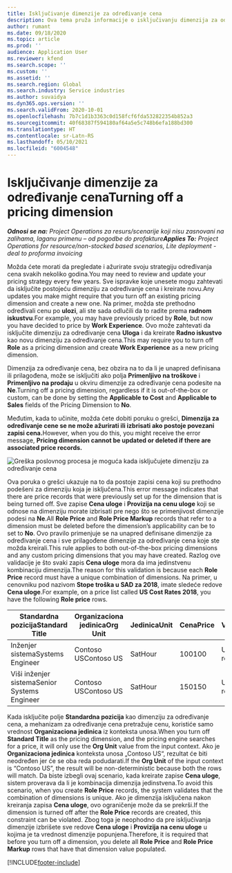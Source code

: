 ```yaml
---
title: Isključivanje dimenzije za određivanje cena
description: Ova tema pruža informacije o isključivanju dimenzija za određivanje cena.
author: rumant
ms.date: 09/18/2020
ms.topic: article
ms.prod: ''
audience: Application User
ms.reviewer: kfend
ms.search.scope: ''
ms.custom: ''
ms.assetid: ''
ms.search.region: Global
ms.search.industry: Service industries
ms.author: suvaidya
ms.dyn365.ops.version: ''
ms.search.validFrom: 2020-10-01
ms.openlocfilehash: 7b7c1d1b3363c0d158fcf6fda532822354b852a3
ms.sourcegitcommit: 40f68387f594180af64a5e5c748b6efa188bd300
ms.translationtype: HT
ms.contentlocale: sr-Latn-RS
ms.lasthandoff: 05/10/2021
ms.locfileid: "6004548"
---
```

# <a name="turning-off-a-pricing-dimension"></a><span data-ttu-id="ca685-103">Isključivanje dimenzije za određivanje cena</span><span class="sxs-lookup"><span data-stu-id="ca685-103">Turning off a pricing dimension</span></span>

<span data-ttu-id="ca685-104">_**Odnosi se na:** Project Operations za resurs/scenarije koji nisu zasnovani na zalihama, laganu primenu – od pogodbe do profakture_</span><span class="sxs-lookup"><span data-stu-id="ca685-104">_**Applies To:** Project Operations for resource/non-stocked based scenarios, Lite deployment - deal to proforma invoicing_</span></span>

<span data-ttu-id="ca685-105">Možda ćete morati da pregledate i ažurirate svoju strategiju određivanja cena svakih nekoliko godina.</span><span class="sxs-lookup"><span data-stu-id="ca685-105">You may need to review and update your pricing strategy every few years.</span></span> <span data-ttu-id="ca685-106">Sve ispravke koje unesete mogu zahtevati da isključite postojeću dimenziju za određivanje cena i kreirate novu.</span><span class="sxs-lookup"><span data-stu-id="ca685-106">Any updates you make might require that you turn off an existing pricing dimension and create a new one.</span></span> <span data-ttu-id="ca685-107">Na primer, možda ste prethodno određivali cenu po **ulozi**, ali ste sada odlučili da to radite prema **radnom iskustvu**.</span><span class="sxs-lookup"><span data-stu-id="ca685-107">For example, you may have previously priced by **Role**, but now you have decided to price by **Work Experience**.</span></span> <span data-ttu-id="ca685-108">Ovo može zahtevati da isključite dimenziju za određivanje cena **Uloga** i da kreirate **Radno iskustvo** kao novu dimenziju za određivanje cena.</span><span class="sxs-lookup"><span data-stu-id="ca685-108">This may require you to turn off **Role** as a pricing dimension and create **Work Experience** as a new pricing dimension.</span></span> 

<span data-ttu-id="ca685-109">Dimenzija za određivanje cena, bez obzira na to da li je unapred definisana ili prilagođena, može se isključiti ako polja **Primenljivo na troškove** i **Primenljivo na prodaju** u okviru dimenzije za određivanje cena podesite na **Ne**.</span><span class="sxs-lookup"><span data-stu-id="ca685-109">Turning off a pricing dimension, regardless if it is out-of-the-box or custom, can be done by setting the **Applicable to Cost** and **Applicable to Sales** fields of the Pricing Dimension to **No**.</span></span>

<span data-ttu-id="ca685-110">Međutim, kada to učinite, možda ćete dobiti poruku o grešci, **Dimenzija za određivanje cene se ne može ažurirati ili izbrisati ako postoje povezani zapisi cena.**</span><span class="sxs-lookup"><span data-stu-id="ca685-110">However, when you do this, you might receive the error message, **Pricing dimension cannot be updated or deleted if there are associated price records.**</span></span>

![Greška poslovnog procesa je moguća kada isključujete dimenziju za određivanje cena](media/Business-Process-Error.png)

<span data-ttu-id="ca685-112">Ova poruka o grešci ukazuje na to da postoje zapisi cena koji su prethodno podešeni za dimenziju koja je isključena.</span><span class="sxs-lookup"><span data-stu-id="ca685-112">This error message indicates that there are price records that were previously set up for the dimension that is being turned off.</span></span> <span data-ttu-id="ca685-113">Sve zapise **Cena uloge** i **Provizija na cenu uloge** koji se odnose na dimenziju morate izbrisati pre nego što se primenjivost dimenzije podesi na **Ne**.</span><span class="sxs-lookup"><span data-stu-id="ca685-113">All **Role Price** and **Role Price Markup** records that refer to a dimension must be deleted before the dimension’s applicability can be to set to **No**.</span></span> <span data-ttu-id="ca685-114">Ovo pravilo primenjuje se na unapred definisane dimenzije za određivanje cena i sve prilagođene dimenzije za određivanje cena koje ste možda kreirali.</span><span class="sxs-lookup"><span data-stu-id="ca685-114">This rule applies to both out-of-the-box pricing dimensions and any custom pricing dimensions that you may have created.</span></span> <span data-ttu-id="ca685-115">Razlog ove validacije je što svaki zapis **Cena uloge** mora da ima jedinstvenu kombinaciju dimenzija.</span><span class="sxs-lookup"><span data-stu-id="ca685-115">The reason for this validation is because each **Role Price** record must have a unique combination of dimensions.</span></span> <span data-ttu-id="ca685-116">Na primer, u cenovniku pod nazivom **Stope troška u SAD za 2018**, imate sledeće redove **Cena uloge**.</span><span class="sxs-lookup"><span data-stu-id="ca685-116">For example, on a price list called **US Cost Rates 2018**, you have the following **Role price** rows.</span></span> 

| <span data-ttu-id="ca685-117">Standardna pozicija</span><span class="sxs-lookup"><span data-stu-id="ca685-117">Standard Title</span></span>         | <span data-ttu-id="ca685-118">Organizaciona jedinica</span><span class="sxs-lookup"><span data-stu-id="ca685-118">Org Unit</span></span>    |<span data-ttu-id="ca685-119">Jedinica</span><span class="sxs-lookup"><span data-stu-id="ca685-119">Unit</span></span>   |<span data-ttu-id="ca685-120">Cena</span><span class="sxs-lookup"><span data-stu-id="ca685-120">Price</span></span>  |<span data-ttu-id="ca685-121">Valuta</span><span class="sxs-lookup"><span data-stu-id="ca685-121">Currency</span></span>  |
| -----------------------|-------------|-------|-------|----------|
| <span data-ttu-id="ca685-122">Inženjer sistema</span><span class="sxs-lookup"><span data-stu-id="ca685-122">Systems Engineer</span></span>|<span data-ttu-id="ca685-123">Contoso US</span><span class="sxs-lookup"><span data-stu-id="ca685-123">Contoso US</span></span>|<span data-ttu-id="ca685-124">Sat</span><span class="sxs-lookup"><span data-stu-id="ca685-124">Hour</span></span>| <span data-ttu-id="ca685-125">100</span><span class="sxs-lookup"><span data-stu-id="ca685-125">100</span></span>|<span data-ttu-id="ca685-126">USD rešenje</span><span class="sxs-lookup"><span data-stu-id="ca685-126">USD</span></span>|
| <span data-ttu-id="ca685-127">Viši inženjer sistema</span><span class="sxs-lookup"><span data-stu-id="ca685-127">Senior Systems Engineer</span></span>|<span data-ttu-id="ca685-128">Contoso US</span><span class="sxs-lookup"><span data-stu-id="ca685-128">Contoso US</span></span>|<span data-ttu-id="ca685-129">Sat</span><span class="sxs-lookup"><span data-stu-id="ca685-129">Hour</span></span>| <span data-ttu-id="ca685-130">150</span><span class="sxs-lookup"><span data-stu-id="ca685-130">150</span></span>| <span data-ttu-id="ca685-131">USD rešenje</span><span class="sxs-lookup"><span data-stu-id="ca685-131">USD</span></span>|


<span data-ttu-id="ca685-132">Kada isključite polje **Standardna pozicija** kao dimenziju za određivanje cena, a mehanizam za određivanje cena pretražuje cenu, koristiće samo vrednost **Organizaciona jedinica** iz konteksta unosa.</span><span class="sxs-lookup"><span data-stu-id="ca685-132">When you turn off **Standard Title** as the pricing dimension, and the pricing engine searches for a price, it will only use the **Org Unit** value from the input context.</span></span> <span data-ttu-id="ca685-133">Ako je **Organizaciona jedinica** konteksta unosa „Contoso US“, rezultat će biti neodređen jer će se oba reda podudarati.</span><span class="sxs-lookup"><span data-stu-id="ca685-133">If the **Org Unit** of the input context is “Contoso US”, the result will be non-deterministic because both the rows will match.</span></span> <span data-ttu-id="ca685-134">Da biste izbegli ovaj scenario, kada kreirate zapise **Cena uloge**, sistem proverava da li je kombinacija dimenzija jedinstvena.</span><span class="sxs-lookup"><span data-stu-id="ca685-134">To avoid this scenario, when you create **Role Price** records, the system validates that the combination of dimensions is unique.</span></span> <span data-ttu-id="ca685-135">Ako je dimenzija isključena nakon kreiranja zapisa **Cena uloge**, ovo ograničenje može da se prekrši.</span><span class="sxs-lookup"><span data-stu-id="ca685-135">If the dimension is turned off after the **Role Price** records are created, this constraint can be violated.</span></span> <span data-ttu-id="ca685-136">Zbog toga je neophodno da pre isključivanja dimenzije izbrišete sve redove **Cena uloge** i **Provizija na cenu uloge** u kojima je ta vrednost dimenzije popunjena.</span><span class="sxs-lookup"><span data-stu-id="ca685-136">Therefore, it is required that before you turn off a dimension, you delete all **Role Price** and **Role Price Markup** rows that have that dimension value populated.</span></span>


[!INCLUDE[footer-include](../includes/footer-banner.md)]